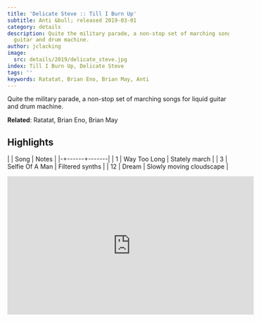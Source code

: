 ```yaml
---
title: 'Delicate Steve :: Till I Burn Up'
subtitle: Anti &bull; released 2019-03-01
category: details
description: Quite the military parade, a non-stop set of marching songs for liquid
  guitar and drum machine.
author: jclacking
image:
  src: details/2019/delicate_steve.jpg
index: Till I Burn Up, Delicate Steve
tags: ''
keywords: Ratatat, Brian Eno, Brian May, Anti
---
```

Quite the military parade, a non-stop set of marching songs for liquid guitar and drum machine.<!--more-->

**Related**: Ratatat, Brian Eno, Brian May

## Highlights

| | Song | Notes |
|-+------+-------|
| 1 | Way Too Long | Stately march |
| 3 | Selfie Of A Man | Filtered synths |
| 12 | Dream | Slowly moving cloudscape |

<div class="tlo-detail-video"><iframe width="560" height="315" src="https://www.youtube.com/embed/CIGFlt8uMEw" frameborder="0" allow="autoplay; encrypted-media" allowfullscreen></iframe></div>

